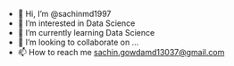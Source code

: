 - 👋 Hi, I’m @sachinmd1997
- 👀 I’m interested in Data Science
- 🌱 I’m currently learning Data Science
- 💞️ I’m looking to collaborate on ...
- 📫 How to reach me sachin.gowdamd13037@gmail.com

<!---
sachinmd1997/sachinmd1997 is a ✨ special ✨ repository because its `README.md` (this file) appears on your GitHub profile.
You can click the Preview link to take a look at your changes.
--->
